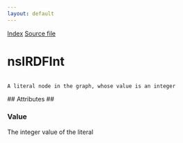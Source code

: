 ```yaml
---
layout: default
---
```

<div id='links'><a href="../index.html">Index</a>
<a href="http://dxr.mozilla.org/mozilla-central/source/rdf/base/nsIRDFLiteral.idl">Source file</a>
</div>

# nsIRDFInt #
<code>  
A literal node in the graph, whose value is an integer  
  
</code>
## Attributes ##

### Value ###
  
The integer value of the literal  
  
